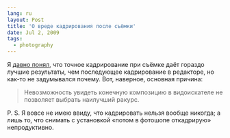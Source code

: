 ```yaml
---
lang: ru
layout: Post
title: 'О вреде кадрирования после съёмки'
date: Jul 2, 2009
tags:
  - photography
---
```


Я [давно понял](http://birdwatcher.ru/blog/1912/ "Про кадрирование фотографий"), что точное кадрирование при съёмке даёт гораздо лучшие результаты, чем последующее кадрирование в редакторе, но как-то не задумывался почему. Вот, наверное, основная причина:

> Невозможность увидеть конечную композицию в видоискателе не позволяет выбрать наилучший ракурс.

P. S. Я вовсе не имею ввиду, что кадрировать нельзя вообще никогда; а лишь то, что снимать с установкой «потом в фотошопе откадрирую» непродуктивно.
